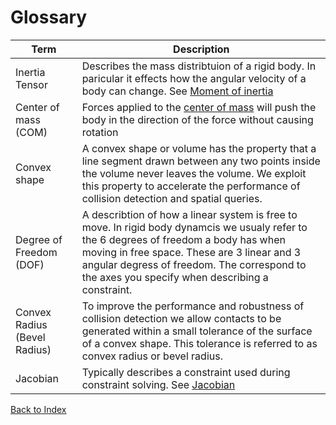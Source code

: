 Glossary
=========

| Term | Description |
|--|---|
|Inertia Tensor| Describes the mass distribtuion of a rigid body. In paricular it effects how the angular velocity of a body can change. See [Moment of inertia](https://en.wikipedia.org/wiki/Moment_of_inertia) |
|Center of mass (COM) | Forces applied to the [center of mass](https://en.wikipedia.org/wiki/Center_of_mass) will push the body in the direction of the force without causing rotation
|Convex shape| A convex shape or volume has the property that a line segment drawn between any two points inside the volume never leaves the volume. We exploit this property to accelerate the performance of collision detection and spatial queries.
| Degree of Freedom (DOF) | A describtion of how a linear system is free to move. In rigid body dynamcis we usualy refer to the 6 degrees of freedom a body has when moving in free space. These are 3 linear and 3 angular degress of freedom. The correspond to the axes you specify when describing a constraint. |
| Convex Radius (Bevel Radius) | To improve the performance and robustness of collision detection we allow contacts to be generated within a small tolerance of the surface of a convex shape. This tolerance is referred to as convex radius or bevel radius. |
|Jacobian|Typically describes a constraint used during constraint solving. See [Jacobian](https://en.wikipedia.org/wiki/Jacobian_matrix_and_determinant)|


[Back to Index](index.md)
